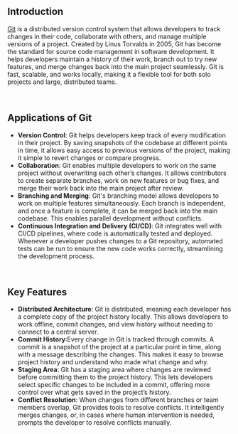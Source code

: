 ## Introduction

[Git](https://git-scm.com/) is a distributed version control system that allows developers to track changes in their code, collaborate with others, and manage multiple versions of a project. Created by Linus Torvalds in 2005, Git has become the standard for source code management in software development. It helps developers maintain a history of their work, branch out to try new features, and merge changes back into the main project seamlessly. Git is fast, scalable, and works locally, making it a flexible tool for both solo projects and large, distributed teams.

<br/>

## Applications of Git

- **Version Control**: Git helps developers keep track of every modification in their project. By saving snapshots of the codebase at different points in time, it allows easy access to previous versions of the project, making it simple to revert changes or compare progress.
- **Collaboration**: Git enables multiple developers to work on the same project without overwriting each other’s changes. It allows contributors to create separate branches, work on new features or bug fixes, and merge their work back into the main project after review.
- **Branching and Merging**: Git's branching model allows developers to work on multiple features simultaneously. Each branch is independent, and once a feature is complete, it can be merged back into the main codebase. This enables parallel development without conflicts.
- **Continuous Integration and Delivery (CI/CD)**: Git integrates well with CI/CD pipelines, where code is automatically tested and deployed. Whenever a developer pushes changes to a Git repository, automated tests can be run to ensure the new code works correctly, streamlining the development process.

<br/>

## Key Features

- **Distributed Architecture**: Git is distributed, meaning each developer has a complete copy of the project history locally. This allows developers to work offline, commit changes, and view history without needing to connect to a central server.
- **Commit History**:Every change in Git is tracked through commits. A commit is a snapshot of the project at a particular point in time, along with a message describing the changes. This makes it easy to browse project history and understand who made what change and why.
- **Staging Area**: Git has a staging area where changes are reviewed before committing them to the project history. This lets developers select specific changes to be included in a commit, offering more control over what gets saved in the project’s history.
- **Conflict Resolution**: When changes from different branches or team members overlap, Git provides tools to resolve conflicts. It intelligently merges changes, or, in cases where human intervention is needed, prompts the developer to resolve conflicts manually.
